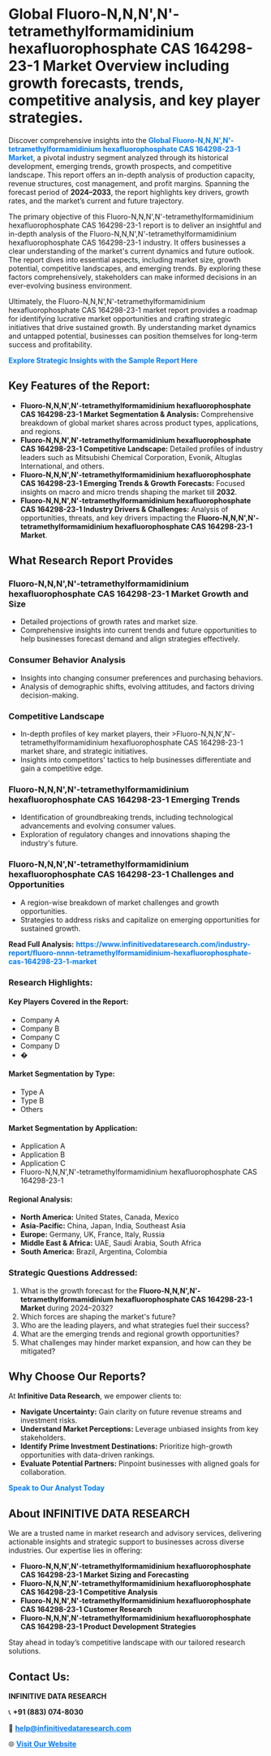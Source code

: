 <h1>Global Fluoro-N,N,N',N'-tetramethylformamidinium hexafluorophosphate CAS 164298-23-1 Market Overview including growth forecasts, trends, competitive analysis, and key player strategies.</h1>
<p>
Discover comprehensive insights into the 
<a href="https://www.infinitivedataresearch.com/industry-report/fluoro-nnnn-tetramethylformamidinium-hexafluorophosphate-cas-164298-23-1-market" rel="dofollow" style="color: #007BFF; text-decoration: none;"><strong>Global Fluoro-N,N,N',N'-tetramethylformamidinium hexafluorophosphate CAS 164298-23-1 Market</strong></a>, a pivotal industry segment analyzed through its historical development, emerging trends, growth prospects, and competitive landscape. This report offers an in-depth analysis of production capacity, revenue structures, cost management, and profit margins. Spanning the forecast period of <strong>2024–2033</strong>, the report highlights key drivers, growth rates, and the market’s current and future trajectory.
</p>
<p>
The primary objective of this Fluoro-N,N,N',N'-tetramethylformamidinium hexafluorophosphate CAS 164298-23-1 report is to deliver an insightful and in-depth analysis of the Fluoro-N,N,N',N'-tetramethylformamidinium hexafluorophosphate CAS 164298-23-1 industry. It offers businesses a clear understanding of the market's current dynamics and future outlook. The report dives into essential aspects, including market size, growth potential, competitive landscapes, and emerging trends. By exploring these factors comprehensively, stakeholders can make informed decisions in an ever-evolving business environment.
</p>
<p>
Ultimately, the Fluoro-N,N,N',N'-tetramethylformamidinium hexafluorophosphate CAS 164298-23-1 market report provides a roadmap for identifying lucrative market opportunities and crafting strategic initiatives that drive sustained growth. By understanding market dynamics and untapped potential, businesses can position themselves for long-term success and profitability.
</p>
<p>
<a href="https://www.infinitivedataresearch.com/request-sample/reportId=112772" style="color: #007BFF; text-decoration: none;"><strong>Explore Strategic Insights with the Sample Report Here</strong></a>
</p>

<h2>Key Features of the Report:</h2>
<ul>
<li><strong>Fluoro-N,N,N',N'-tetramethylformamidinium hexafluorophosphate CAS 164298-23-1 Market Segmentation & Analysis:</strong> Comprehensive breakdown of global market shares across product types, applications, and regions.</li>
<li><strong>Fluoro-N,N,N',N'-tetramethylformamidinium hexafluorophosphate CAS 164298-23-1 Competitive Landscape:</strong> Detailed profiles of industry leaders such as Mitsubishi Chemical Corporation, Evonik, Altuglas International, and others.</li>
<li><strong>Fluoro-N,N,N',N'-tetramethylformamidinium hexafluorophosphate CAS 164298-23-1 Emerging Trends & Growth Forecasts:</strong> Focused insights on macro and micro trends shaping the market till <strong>2032</strong>.</li>
<li><strong>Fluoro-N,N,N',N'-tetramethylformamidinium hexafluorophosphate CAS 164298-23-1 Industry Drivers & Challenges:</strong> Analysis of opportunities, threats, and key drivers impacting the <strong>Fluoro-N,N,N',N'-tetramethylformamidinium hexafluorophosphate CAS 164298-23-1 Market</strong>.</li>
</ul>

<h2>What Research Report Provides</h2>
<h3>Fluoro-N,N,N',N'-tetramethylformamidinium hexafluorophosphate CAS 164298-23-1 Market Growth and Size</h3>
<ul>
<li>Detailed projections of growth rates and market size.</li>
<li>Comprehensive insights into current trends and future opportunities to help businesses forecast demand and align strategies effectively.</li>
</ul>

<h3>Consumer Behavior Analysis</h3>
<ul>
<li>Insights into changing consumer preferences and purchasing behaviors.</li>
<li>Analysis of demographic shifts, evolving attitudes, and factors driving decision-making.</li>
</ul>

<h3>Competitive Landscape</h3>
<ul>
<li>In-depth profiles of key market players, their >Fluoro-N,N,N',N'-tetramethylformamidinium hexafluorophosphate CAS 164298-23-1 market share, and strategic initiatives.</li>
<li>Insights into competitors' tactics to help businesses differentiate and gain a competitive edge.</li>
</ul>

<h3>Fluoro-N,N,N',N'-tetramethylformamidinium hexafluorophosphate CAS 164298-23-1 Emerging Trends</h3>
<ul>
<li>Identification of groundbreaking trends, including technological advancements and evolving consumer values.</li>
<li>Exploration of regulatory changes and innovations shaping the industry's future.</li>
</ul>

<h3>Fluoro-N,N,N',N'-tetramethylformamidinium hexafluorophosphate CAS 164298-23-1 Challenges and Opportunities</h3>
<ul>
<li>A region-wise breakdown of market challenges and growth opportunities.</li>
<li>Strategies to address risks and capitalize on emerging opportunities for sustained growth.</li>
</ul>
<p><strong>Read Full Analysis:</strong> <a href="https://www.infinitivedataresearch.com/industry-report/fluoro-nnnn-tetramethylformamidinium-hexafluorophosphate-cas-164298-23-1-market" rel="dofollow" style="color: #007BFF; text-decoration: none;"><strong>https://www.infinitivedataresearch.com/industry-report/fluoro-nnnn-tetramethylformamidinium-hexafluorophosphate-cas-164298-23-1-market</strong></a></p>
<h3>Research Highlights:</h3>
<h4>Key Players Covered in the Report:</h4>
<ul><li>Company A</li><li>Company B</li><li>Company C</li><li>Company D</li><li>�</li></ul>
<h4>Market Segmentation by Type:</h4>
<ul><li>Type A</li><li>Type B</li><li>Others</li></ul>
<h4>Market Segmentation by Application:</h4>
<ul><li>Application A</li><li>Application B</li><li>Application C</li><li>Fluoro-N,N,N&#039;,N&#039;-tetramethylformamidinium hexafluorophosphate CAS 164298-23-1</li></ul>

<h4>Regional Analysis:</h4>
<ul>
<li><strong>North America:</strong> United States, Canada, Mexico</li>
<li><strong>Asia-Pacific:</strong> China, Japan, India, Southeast Asia</li>
<li><strong>Europe:</strong> Germany, UK, France, Italy, Russia</li>
<li><strong>Middle East & Africa:</strong> UAE, Saudi Arabia, South Africa</li>
<li><strong>South America:</strong> Brazil, Argentina, Colombia</li>
</ul>

<h3>Strategic Questions Addressed:</h3>
<ol>
<li>What is the growth forecast for the <strong>Fluoro-N,N,N',N'-tetramethylformamidinium hexafluorophosphate CAS 164298-23-1 Market</strong> during 2024–2032?</li>
<li>Which forces are shaping the market's future?</li>
<li>Who are the leading players, and what strategies fuel their success?</li>
<li>What are the emerging trends and regional growth opportunities?</li>
<li>What challenges may hinder market expansion, and how can they be mitigated?</li>
</ol>

<h2>Why Choose Our Reports?</h2>
<p>At <strong>Infinitive Data Research</strong>, we empower clients to:</p>
<ul>
<li><strong>Navigate Uncertainty:</strong> Gain clarity on future revenue streams and investment risks.</li>
<li><strong>Understand Market Perceptions:</strong> Leverage unbiased insights from key stakeholders.</li>
<li><strong>Identify Prime Investment Destinations:</strong> Prioritize high-growth opportunities with data-driven rankings.</li>
<li><strong>Evaluate Potential Partners:</strong> Pinpoint businesses with aligned goals for collaboration.</li>
</ul>
<p><a href="https://www.infinitivedataresearch.com/industry-report/fluoro-nnnn-tetramethylformamidinium-hexafluorophosphate-cas-164298-23-1-market" rel="dofollow" style="color: #007BFF; text-decoration: none;"><strong>Speak to Our Analyst Today</strong></a></p>

<h2>About INFINITIVE DATA RESEARCH</h2>
<p>We are a trusted name in market research and advisory services, delivering actionable insights and strategic support to businesses across diverse industries. Our expertise lies in offering:</p>
<ul>
<li><strong>Fluoro-N,N,N',N'-tetramethylformamidinium hexafluorophosphate CAS 164298-23-1 Market Sizing and Forecasting</strong></li>
<li><strong>Fluoro-N,N,N',N'-tetramethylformamidinium hexafluorophosphate CAS 164298-23-1 Competitive Analysis</strong></li>
<li><strong>Fluoro-N,N,N',N'-tetramethylformamidinium hexafluorophosphate CAS 164298-23-1 Customer Research</strong></li>
<li><strong>Fluoro-N,N,N',N'-tetramethylformamidinium hexafluorophosphate CAS 164298-23-1 Product Development Strategies</strong></li>
</ul>
<p>Stay ahead in today’s competitive landscape with our tailored research solutions.</p>

<h2>Contact Us:</h2>
<p><strong>INFINITIVE DATA RESEARCH</strong></p>
<p>📞 <strong>+91 (883) 074-8030</strong></p>
<p>📧 <strong><a href="mailto:help@infinitivedataresearch.com" style="color: #007BFF;">help@infinitivedataresearch.com</a></strong></p>
<p>🌐 <strong><a href="https://www.infinitivedataresearch.com" rel="dofollow" style="color: #007BFF;">Visit Our Website</a></strong></p>
